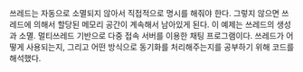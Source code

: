 쓰레드는 자동으로 소멸되지 않아서 직접적으로 명시를 해줘야 한다. 그렇지 않으면 쓰레드에 의해서 할당된 메모리 공간이 계속해서 남아있게 된다.
이 예제는 쓰레드의 생성과 소멸. 멀티쓰레드 기반으로 다중 접속 서버를 이용한 채팅 프로그램이다.
쓰레드가 어떻게 사용되는지, 그리고 어떤 방식으로 동기화를 처리해주는지를 공부하기 위해 코드를 해석했다.
